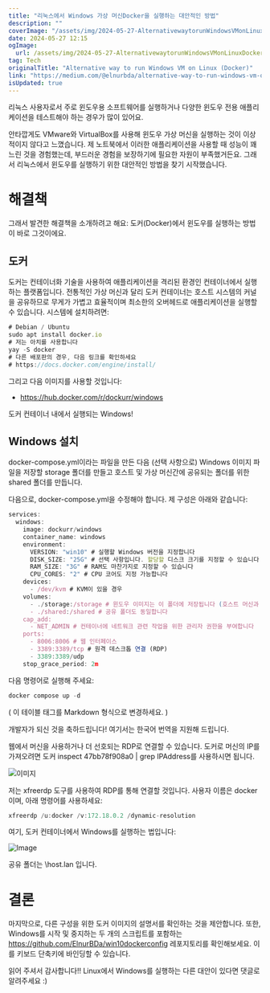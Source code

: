 ```yaml
---
title: "리눅스에서 Windows 가상 머신Docker을 실행하는 대안적인 방법"
description: ""
coverImage: "/assets/img/2024-05-27-AlternativewaytorunWindowsVMonLinuxDocker_0.png"
date: 2024-05-27 12:15
ogImage: 
  url: /assets/img/2024-05-27-AlternativewaytorunWindowsVMonLinuxDocker_0.png
tag: Tech
originalTitle: "Alternative way to run Windows VM on Linux (Docker)"
link: "https://medium.com/@elnurbda/alternative-way-to-run-windows-vm-on-linux-docker-6d9828b3586c"
isUpdated: true
---
```






리눅스 사용자로서 주로 윈도우용 소프트웨어를 실행하거나 다양한 윈도우 전용 애플리케이션을 테스트해야 하는 경우가 많이 있어요.

안타깝게도 VMware와 VirtualBox를 사용해 윈도우 가상 머신을 실행하는 것이 이상적이지 않다고 느꼈습니다. 제 노트북에서 이러한 애플리케이션을 사용할 때 성능이 꽤 느린 것을 경험했는데, 부드러운 경험을 보장하기에 필요한 자원이 부족했거든요. 그래서 리눅스에서 윈도우를 실행하기 위한 대안적인 방법을 찾기 시작했습니다.

# 해결책

그래서 발견한 해결책을 소개하려고 해요: 도커(Docker)에서 윈도우를 실행하는 방법이 바로 그것이에요.

<div class="content-ad"></div>

## 도커

도커는 컨테이너화 기술을 사용하여 애플리케이션을 격리된 환경인 컨테이너에서 실행하는 플랫폼입니다. 전통적인 가상 머신과 달리 도커 컨테이너는 호스트 시스템의 커널을 공유하므로 무게가 가볍고 효율적이며 최소한의 오버헤드로 애플리케이션을 실행할 수 있습니다. 시스템에 설치하려면:

```js
# Debian / Ubuntu
sudo apt install docker.io
# 저는 아치를 사용합니다
yay -S docker
# 다른 배포판의 경우, 다음 링크를 확인하세요
# https://docs.docker.com/engine/install/
```

그리고 다음 이미지를 사용할 것입니다:

<div class="content-ad"></div>

- https://hub.docker.com/r/dockurr/windows

도커 컨테이너 내에서 실행되는 Windows!

## Windows 설치

docker-compose.yml이라는 파일을 만든 다음 (선택 사항으로) Windows 이미지 파일을 저장할 storage 폴더를 만들고 호스트 및 가상 머신간에 공유되는 폴더를 위한 shared 폴더를 만듭니다.

<div class="content-ad"></div>

다음으로, docker-compose.yml을 수정해야 합니다. 제 구성은 아래와 같습니다:

```js
services:
  windows:
    image: dockurr/windows
    container_name: windows
    environment:
      VERSION: "win10" # 실행할 Windows 버전을 지정합니다
      DISK_SIZE: "25G" # 선택 사항입니다. 할당할 디스크 크기를 지정할 수 있습니다
      RAM_SIZE: "3G" # RAM도 마찬가지로 지정할 수 있습니다
      CPU_CORES: "2" # CPU 코어도 지정 가능합니다
    devices:
      - /dev/kvm # KVM이 있을 경우
    volumes:
      - ./storage:/storage # 윈도우 이미지는 이 폴더에 저장됩니다 (호스트 머신과 컨테이너 모두)
      - ./shared:/shared # 공유 폴더도 동일합니다
    cap_add:
      - NET_ADMIN # 컨테이너에 네트워크 관련 작업을 위한 관리자 권한을 부여합니다
    ports:
      - 8006:8006 # 웹 인터페이스
      - 3389:3389/tcp # 원격 데스크톱 연결 (RDP)
      - 3389:3389/udp
    stop_grace_period: 2m
```

다음 명령어로 실행해 주세요:

```js
docker compose up -d
```

<div class="content-ad"></div>

( 이 테이블 태그를 Markdown 형식으로 변경하세요. )

개발자가 되신 것을 축하드립니다! 여기서는 한국어 번역을 지원해 드립니다.

<div class="content-ad"></div>

웹에서 머신을 사용하거나 더 선호되는 RDP로 연결할 수 있습니다. 도커로 머신의 IP를 가져오려면 도커 inspect 47bb78f908a0 | grep IPAddress를 사용하시면 됩니다.

![이미지](/assets/img/2024-05-27-AlternativewaytorunWindowsVMonLinuxDocker_0.png)

저는 xfreerdp 도구를 사용하여 RDP를 통해 연결할 것입니다. 사용자 이름은 docker이며, 아래 명령어를 사용하세요:

```js
xfreerdp /u:docker /v:172.18.0.2 /dynamic-resolution
```

<div class="content-ad"></div>

여기, 도커 컨테이너에서 Windows를 실행하는 법입니다:

![Image](/assets/img/2024-05-27-AlternativewaytorunWindowsVMonLinuxDocker_1.png)

공유 폴더는 \\host.lan 입니다.

# 결론

<div class="content-ad"></div>

마지막으로, 다른 구성을 위한 도커 이미지의 설명서를 확인하는 것을 제안합니다. 또한, Windows를 시작 및 중지하는 두 개의 스크립트를 포함하는 https://github.com/ElnurBDa/win10dockerconfig 레포지토리를 확인해보세요. 이를 키보드 단축키에 바인딩할 수 있습니다.

읽어 주셔서 감사합니다!! Linux에서 Windows를 실행하는 다른 대안이 있다면 댓글로 알려주세요 :)